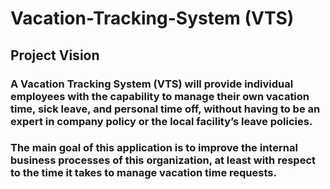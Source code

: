 # Vacation-Tracking-System (VTS)

## Project Vision
### A Vacation Tracking System (VTS) will provide individual employees with the capability to manage their own vacation time, sick leave, and personal time off, without having to be an expert in company policy or the local facility’s leave policies.
### The main goal of this application is to improve the internal business processes of this organization, at least with respect to the time it takes to manage vacation time requests.
